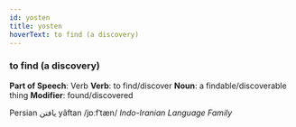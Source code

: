 ```yaml
---
id: yosten
title: yosten
hoverText: to find (a discovery)
---
```


### to find (a discovery)

**Part of Speech**: Verb
**Verb**: to find/discover
**Noun**: a findable/discoverable thing
**Modifier**: found/discovered

Persian یافتن yâftan /jɒːfˈtæn/
*Indo-Iranian Language Family*